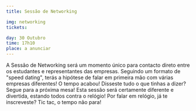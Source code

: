 ```yaml
---
title: Sessão de Networking

img: networking
tickets:

day: 30 Outubro
time: 17h10
place: a anunciar
---
```


A Sessão de Networking será um momento único para contacto direto entre os estudantes e representantes das empresas. Seguindo um formato de "speed dating", terás a hipótese de falar em primeira mão com várias empresas diferentes!
O tempo acabou! Disseste tudo o que tinhas a dizer? Segue para a próxima mesa!
Esta sessão será certamente diferente e divertida, estando todos contra o relógio!
Por falar em relógio, já te inscreveste? Tic tac, o tempo não para!

